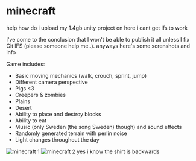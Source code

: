 # minecraft
help how do i upload my 1.4gb unity project on here i cant get lfs to work

I've come to the conclusion that I won't be able to publish it all unless I fix Git lFS (please someone help me..). anyways here's some screnshots and info

Game includes: 
- Basic moving mechanics (walk, crouch, sprint, jump)
- Different camera perspective
- Pigs <3
- Creepers & zombies 
- Plains
- Desert
- Ability to place and destroy blocks 
- Ability to eat 
- Music (only Sweden (the song Sweden) though) and sound effects 
- Randomly generated terrain with perlin noise 
- Light changes throughout the day 

![minecraft 1](https://user-images.githubusercontent.com/91065258/158034267-5652e2f4-eaa3-4e6d-94a2-b1133237df25.png)
![minecraft 2](https://user-images.githubusercontent.com/91065258/158034272-77cbaa71-6282-4dd1-a078-721365727d2f.png)
yes i know the shirt is backwards
